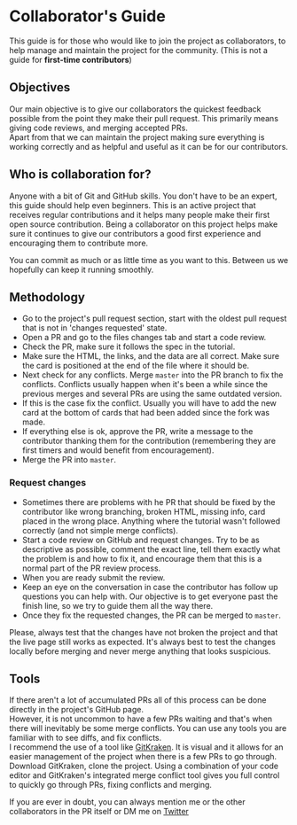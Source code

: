 # Collaborator's Guide

This guide is for those who would like to join the project as collaborators, to help manage and maintain the project for the community. (This is not a guide for **first-time contributors**)

## Objectives

Our main objective is to give our collaborators the quickest feedback possible from the point they make their pull request. This primarily means giving code reviews, and merging accepted PRs.  
Apart from that we can maintain the project making sure everything is working correctly and as helpful and useful as it can be for our contributors.

## Who is collaboration for?

Anyone with a bit of Git and GitHub skills. You don't have to be an expert, this guide should help even beginners. This is an active project that receives regular contributions and it helps many people make their first open source contribution. Being a collaborator on this project helps make sure it continues to give our contributors a good first experience and encouraging them to contribute more.

You can commit as much or as little time as you want to this. Between us we hopefully can keep it running smoothly.

## Methodology

-   Go to the project's pull request section, start with the oldest pull request that is not in 'changes requested' state.
-   Open a PR and go to the files changes tab and start a code review.
-   Check the PR, make sure it follows the spec in the tutorial.
-   Make sure the HTML, the links, and the data are all correct. Make sure the card is positioned at the end of the file where it should be.
-   Next check for any conflicts. Merge `master` into the PR branch to fix the conflicts. Conflicts usually happen when it's been a while since the previous merges and several PRs are using the same outdated version.
-   If this is the case fix the conflict. Usually you will have to add the new card at the bottom of cards that had been added since the fork was made.
-   If everything else is ok, approve the PR, write a message to the contributor thanking them for the contribution (remembering they are first timers and would benefit from encouragement).
-   Merge the PR into `master`.

### Request changes

-   Sometimes there are problems with he PR that should be fixed by the contributor like wrong branching, broken HTML, missing info, card placed in the wrong place. Anything where the tutorial wasn't followed correctly (and not simple merge conflicts).
-   Start a code review on GitHub and request changes. Try to be as descriptive as possible, comment the exact line, tell them exactly what the problem is and how to fix it, and encourage them that this is a normal part of the PR review process.
-   When you are ready submit the review.
-   Keep an eye on the conversation in case the contributor has follow up questions you can help with. Our objective is to get everyone past the finish line, so we try to guide them all the way there.
-   Once they fix the requested changes, the PR can be merged to `master`.

Please, always test that the changes have not broken the project and that the live page still works as expected. It's always best to test the changes locally before merging and never merge anything that looks suspicious.

## Tools

If there aren't a lot of accumulated PRs all of this process can be done directly in the project's GitHub page.  
However, it is not uncommon to have a few PRs waiting and that's when there will inevitably be some merge conflicts. You can use any tools you are familiar with to see diffs, and fix conflicts.  
I recommend the use of a tool like [GitKraken](https://www.gitkraken.com/download). It is visual and it allows for an easier management of the project when there is a few PRs to go through.  
Download GitKraken, clone the project. Using a combination of your code editor and GitKraken's integrated merge conflict tool gives you full control to quickly go through PRs, fixing conflicts and merging.

If you are ever in doubt, you can always mention me or the other collaborators in the PR itself or DM me on [Twitter](https://twitter.com/Syknapse)
